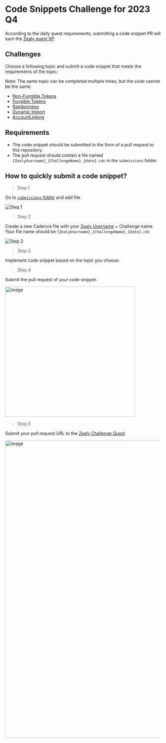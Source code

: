 # Code Snippets Challenge for 2023 Q4

According to the daily quest requirements, submitting a code snippet PR will earn the [Zealy quest XP](https://zealy.io/c/flow-community/questboard).

## Challenges

Choose a following topic and submit a code snippet that meets the requirements of the topic:

Note: The same topic can be completed multiple times, but the code cannot be the same.

- [Non-Fungible Tokens](challenges/NFT.md)
- [Fungible Tokens](challenges/FungibleToken.md)
- [Randomness](challenges/Randomness.md)
- [Dynamic Import](challenges/Dynamic.md)
- [AccountLinking](challenges/AccountLinking.md)

## Requirements

- The code snippet should be submitted in the form of a pull request to this repository.
- The pull request should contain a file named `{ZealyUsername}_{ChallengeName}_{date}.cdc` in the `submissions` folder.

## How to quickly submit a code snippet?

> Step.1

Go to [`submissions` folder](https://github.com/FlowFans/zealy-campaigns/tree/main/2023/q4-code-snippets/submissions) and add file.

![Step.1](https://github.com/FlowFans/zealy-campaigns/assets/707025/8bb24ab1-3146-4cb5-8d22-d4d3e7b7d03d)

> Step.2

Create a new Cadence file with your [Zealy Username](https://zealy.io/c/flow-community) + Challenge name.  
Your file name should be `{ZealyUsername}_{ChallengeName}_{date}.cdc`

![Step.2](https://github.com/FlowFans/zealy-campaigns/assets/707025/665a0334-0c42-4c0c-8eb8-b6bafd33dfc1)

> Step.3

Implement code snippet based on the topic you choose. 

> Step.4

Submit the pull request of your code snippet.

<img width="420" alt="image" src="https://github.com/FlowFans/zealy-campaigns/assets/707025/31c2c89f-8026-4c55-9ff6-1e06b92ccf12">

> Step.5

Submit your pull request URL to the [Zealy Challenge Quest](https://zealy.io/c/flow-community/questboard/4a34402d-c149-4d04-9e0c-a996e972c6d4)

<img width="960" alt="image" src="https://github.com/FlowFans/zealy-campaigns/assets/707025/c98d157b-5c9e-440d-bd02-4aced460dbb2">
